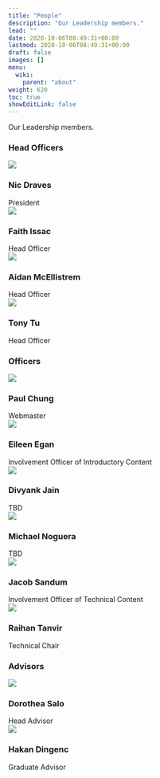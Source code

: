 ```yaml
---
title: "People"
description: "Our Leadership members."
lead: ""
date: 2020-10-06T08:49:31+00:00
lastmod: 2020-10-06T08:49:31+00:00
draft: false
images: []
menu:
  wiki:
    parent: "about"
weight: 620
toc: true
showEditLink: false
---
```

<link rel="stylesheet" href="/css/people.css">

Our Leadership members.
### Head Officers

<div>
	<div class="row" style="--bs-gutter-x: 15px;">
		<div class="col-md-3 col-sm-6">
			<div class="our-team">
				<div class="pic">
					<img src="/images/nic.jpg">
				</div>
				<h3 class="title">Nic Draves</h3>
				<span class="post">President</span>
			</div>
		</div>
		<div class="col-md-3 col-sm-6">
			<div class="our-team">
				<div class="pic">
					<img src="/images/faith.png">
				</div>
				<h3 class="title">Faith Issac</h3>
				<span class="post">Head Officer</span>
			</div>
		</div>
		<div class="col-md-3 col-sm-6">
			<div class="our-team">
				<div class="pic">
					<img src="/images/aidan.png">
				</div>
				<h3 class="title">Aidan McEllistrem</h3>
				<span class="post">Head Officer</span>
			</div>
		</div>
		<div class="col-md-3 col-sm-6">
			<div class="our-team">
				<div class="pic">
					<img src="/images/tony.jpg">
				</div>
				<h3 class="title">Tony Tu</h3>
				<span class="post">Head Officer</span>
			</div>
		</div>
	</div>
</div>

### Officers
<div>
	<div class="row" style="--bs-gutter-x: 15px;">
		<div class="col-md-3 col-sm-6">
			<div class="our-team">
				<div class="pic">
					<img src="/images/paul.jpg">
				</div>
				<h3 class="title">Paul Chung</h3>
				<span class="post">Webmaster</span>
			</div>
		</div>
		<div class="col-md-3 col-sm-6">
			<div class="our-team">
				<div class="pic">
					<img src="/images/person.jpg">
				</div>
				<h3 class="title">Eileen Egan</h3>
				<span class="post">Involvement Officer of Introductory Content</span>
			</div>
		</div>
		<div class="col-md-3 col-sm-6">
			<div class="our-team">
				<div class="pic">
					<img src="/images/person.jpg">
				</div>
				<h3 class="title">Divyank Jain</h3>
				<span class="post">TBD</span>
			</div>
		</div>
		<div class="col-md-3 col-sm-6">
			<div class="our-team">
				<div class="pic">
					<img src="/images/person.jpg">
				</div>
				<h3 class="title">Michael Noguera</h3>
				<span class="post">TBD</span>
			</div>
		</div>
		<div class="col-md-3 col-sm-6">
			<div class="our-team">
				<div class="pic">
					<img src="/images/person.jpg">
				</div>
				<h3 class="title">Jacob Sandum</h3>
				<span class="post">Involvement Officer of Technical Content</span>
			</div>
		</div>
		<div class="col-md-3 col-sm-6">
			<div class="our-team">
				<div class="pic">
					<img src="/images/person.jpg">
				</div>
				<h3 class="title">Raihan Tanvir</h3>
				<span class="post">Technical Chair</span>
			</div>
		</div>
	</div>
</div>


### Advisors

<div>
	<div class="row" style="--bs-gutter-x: 15px;">
		<div class="col-md-3 col-sm-6">
			<div class="our-team">
				<div class="pic">
					<img src="/images/dorothea.jpg">
				</div>
				<h3 class="title">Dorothea Salo</h3>
				<span class="post">Head Advisor</span>
			</div>
		</div>
		<div class="col-md-3 col-sm-6">
			<div class="our-team">
				<div class="pic">
					<img src="/images/hakan.jpg">
				</div>
				<h3 class="title">Hakan Dingenc</h3>
				<span class="post">Graduate Advisor</span>
			</div>
		</div>
	</div>
</div>
